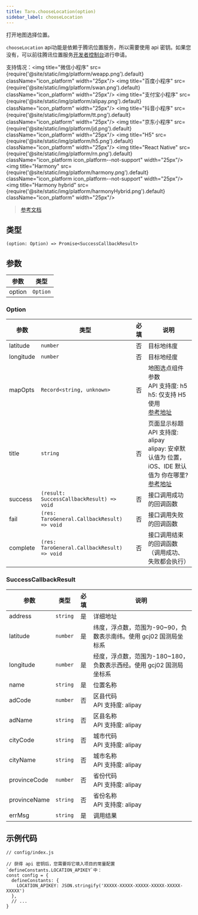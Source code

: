 ```yaml
---
title: Taro.chooseLocation(option)
sidebar_label: chooseLocation
---
```


打开地图选择位置。

`chooseLocation` api功能是依赖于腾讯位置服务，所以需要使用 api 密钥。如果您没有，可以前往腾讯位置服务[开发者控制台](https://lbs.qq.com/console/mykey.html?console=mykey)进行申请。

支持情况：<img title="微信小程序" src={require('@site/static/img/platform/weapp.png').default} className="icon_platform" width="25px"/> <img title="百度小程序" src={require('@site/static/img/platform/swan.png').default} className="icon_platform" width="25px"/> <img title="支付宝小程序" src={require('@site/static/img/platform/alipay.png').default} className="icon_platform" width="25px"/> <img title="抖音小程序" src={require('@site/static/img/platform/tt.png').default} className="icon_platform" width="25px"/> <img title="京东小程序" src={require('@site/static/img/platform/jd.png').default} className="icon_platform" width="25px"/> <img title="H5" src={require('@site/static/img/platform/h5.png').default} className="icon_platform" width="25px"/> <img title="React Native" src={require('@site/static/img/platform/rn.png').default} className="icon_platform icon_platform--not-support" width="25px"/> <img title="Harmony" src={require('@site/static/img/platform/harmony.png').default} className="icon_platform icon_platform--not-support" width="25px"/> <img title="Harmony hybrid" src={require('@site/static/img/platform/harmonyHybrid.png').default} className="icon_platform" width="25px"/>

> [参考文档](https://developers.weixin.qq.com/miniprogram/dev/api/location/wx.chooseLocation.html)

## 类型

```tsx
(option: Option) => Promise<SuccessCallbackResult>
```

## 参数

| 参数 | 类型 |
| --- | --- |
| option | `Option` |

### Option

| 参数 | 类型 | 必填 | 说明 |
| --- | --- | :---: | --- |
| latitude | `number` | 否 | 目标地纬度 |
| longitude | `number` | 否 | 目标地经度 |
| mapOpts | `Record<string, unknown>` | 否 | 地图选点组件参数<br />API 支持度: h5<br />h5: 仅支持 H5 使用<br />[参考地址](https://lbs.qq.com/webApi/component/componentGuide/componentPicker) |
| title | `string` | 否 | 页面显示标题<br />API 支持度: alipay<br />alipay: 安卓默认值为 位置，iOS、IDE 默认值为 你在哪里?<br />[参考地址](https://opendocs.alipay.com/mini/api/location?pathHash=951b46a1) |
| success | `(result: SuccessCallbackResult) => void` | 否 | 接口调用成功的回调函数 |
| fail | `(res: TaroGeneral.CallbackResult) => void` | 否 | 接口调用失败的回调函数 |
| complete | `(res: TaroGeneral.CallbackResult) => void` | 否 | 接口调用结束的回调函数（调用成功、失败都会执行） |

### SuccessCallbackResult

| 参数 | 类型 | 必填 | 说明 |
| --- | --- | :---: | --- |
| address | `string` | 是 | 详细地址 |
| latitude | `number` | 是 | 纬度，浮点数，范围为-90~90，负数表示南纬。使用 gcj02 国测局坐标系 |
| longitude | `number` | 是 | 经度，浮点数，范围为-180~180，负数表示西经。使用 gcj02 国测局坐标系 |
| name | `string` | 是 | 位置名称 |
| adCode | `number` | 否 | 区县代码<br />API 支持度: alipay |
| adName | `string` | 否 | 区县名称<br />API 支持度: alipay |
| cityCode | `string` | 否 | 城市代码<br />API 支持度: alipay |
| cityName | `string` | 否 | 城市名称<br />API 支持度: alipay |
| provinceCode | `number` | 否 | 省份代码<br />API 支持度: alipay |
| provinceName | `string` | 否 | 省份名称<br />API 支持度: alipay |
| errMsg | `string` | 是 | 调用结果 |

## 示例代码

```tsx
// config/index.js

// 获得 api 密钥后，您需要将它填入项目的常量配置`defineConstants.LOCATION_APIKEY`中：
const config = {
  defineConstants: {
    LOCATION_APIKEY: JSON.stringify('XXXXX-XXXXX-XXXXX-XXXXX-XXXXX-XXXXX')
  },
  // ...
}
```
